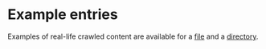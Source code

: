 # Example entries

Examples of real-life crawled content are available for a [file](https://github.com/ipfs-search/ipfs-search/blob/master/docs/example_file.json) and a [directory](https://github.com/ipfs-search/ipfs-search/blob/master/docs/example_directory.json).
